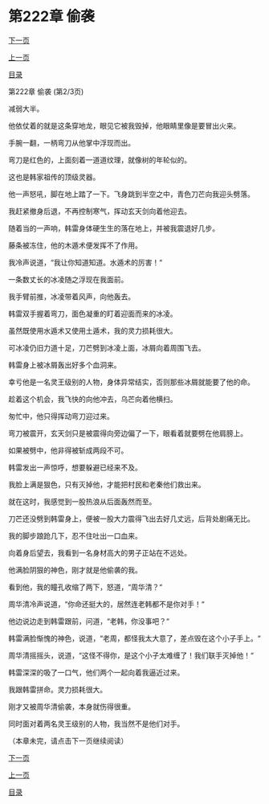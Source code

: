 <h1>第222章    偷袭</h1>
            <div><p><a href="./0665_%E7%AC%AC222%E7%AB%A0_%E5%81%B7%E8%A2%AD.md">下一页</a></p><p><a href="./0663_%E7%AC%AC222%E7%AB%A0_%E5%81%B7%E8%A2%AD.md">上一页</a></p><p><a href="../">目录</a></p></div>
            <div><p>第222章    偷袭 (第2/3页)</p><p>减弱大半。</p><p>他依仗着的就是这条穿地龙，眼见它被我毁掉，他眼睛里像是要冒出火来。</p><p>手腕一翻，一柄弯刀从他掌中浮现而出。</p><p>弯刀是红色的，上面刻着一道道纹理，就像树的年轮似的。</p><p>这也是韩家祖传的顶级灵器。</p><p>他一声怒吼，脚在地上踏了一下。飞身跳到半空之中，青色刀芒向我迎头劈落。</p><p>我赶紧撤身后退，不再控制寒气，挥动玄天剑向着他迎去。</p><p>随着当的一声响，韩雷身体硬生生的落在地上，并被我震退好几步。</p><p>藤条被冻住，他的木遁术便发挥不了作用。</p><p>我冷声说道，“我让你知道知道。水遁术的厉害！“</p><p>一条数丈长的冰凌随之浮现在我面前。</p><p>我手臂前推，冰凌带着风声，向他轰去。</p><p>韩雷双手握着弯刀，面色凝重的盯着迎面而来的冰凌。</p><p>虽然既使用水遁术又使用土遁术，我的灵力损耗很大。</p><p>可冰凌仍旧力道十足，刀芒劈到冰凌上面，冰屑向着周围飞去。</p><p>韩雷身上被冰屑轰出好多个血洞来。</p><p>幸亏他是一名灵王级别的人物，身体异常结实，否则那些冰屑就能要了他的命。</p><p>趁着这个机会，我飞快的向他冲去，乌芒向着他横扫。</p><p>匆忙中，他只得挥动弯刀迎过来。</p><p>弯刀被震开，玄天剑只是被震得向旁边偏了一下，眼看着就要劈在他肩膀上。</p><p>如果被劈中，他非得被斩成两段不可。</p><p>韩雷发出一声惊呼，想要躲避已经来不及。</p><p>我脸上满是狠色，只有灭掉他，才能把村民和老秦他们救出来。</p><p>就在这时，我感觉到一股热浪从后面轰然而至。</p><p>刀芒还没劈到韩雷身上，便被一股大力震得飞出去好几丈远，后背处剧痛无比。</p><p>我的脚步踉跄几下，忍不住吐出一口血来。</p><p>向着身后望去，我看到一名身材高大的男子正站在不远处。</p><p>他满脸阴狠的神色，刚才就是他偷袭的我。</p><p>看到他，我的瞳孔收缩了两下，怒道，“周华清？“</p><p>周华清冷声说道，“你命还挺大的，居然连老韩都不是你对手！“</p><p>他边说边走到韩雷跟前，问道，“老韩，你没事吧？“</p><p>韩雷满脸惭愧的神色，说道，“老周，都怪我太大意了，差点毁在这个小子手上。“</p><p>周华清摇摇头，说道，“这怪不得你，是这个小子太难缠了！我们联手灭掉他！“</p><p>韩雷深深的吸了一口气，他们两个一起向着我逼近过来。</p><p>我跟韩雷拼命。灵力损耗很大。</p><p>刚才又被周华清偷袭，本身就伤得很重。</p><p>同时面对着两名灵王级别的人物，我当然不是他们对手。</p><p>（本章未完，请点击下一页继续阅读）</p></div>
            <div><p><a href="./0665_%E7%AC%AC222%E7%AB%A0_%E5%81%B7%E8%A2%AD.md">下一页</a></p><p><a href="./0663_%E7%AC%AC222%E7%AB%A0_%E5%81%B7%E8%A2%AD.md">上一页</a></p><p><a href="../">目录</a></p></div>